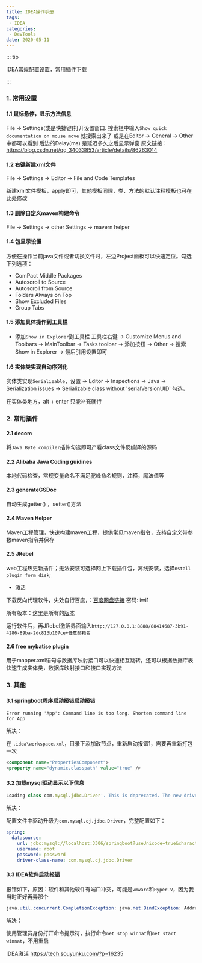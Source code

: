 ```yaml
---
title: IDEA操作手册
tags:
 - IDEA
categories:
 - DevTools
date: 2020-05-11
---
```


::: tip

IDEA常规配置设置，常用插件下载

:::

<!-- more -->

### 1. 常用设置

#### 1.1 鼠标悬停，显示方法信息

File -> Settings(或是快捷键)打开设置窗口.
搜索栏中输入`Show quick documentation on mouse move` 就搜索出来了
或是在Editor -> General -> Other中都可以看到
后边的Delay(ms) 是延迟多久之后显示弹窗
原文链接：https://blog.csdn.net/qq_34033853/article/details/86263014

#### 1.2 右键新建xml文件

File ->  Settings -> Editor -> File and Code Templates

新建xml文件模板，apply即可，其他模板同理，类、方法的默认注释模板也可在此处修改

#### 1.3 删除自定义maven构建命令

File -> Settings -> other Settings -> mavern helper

#### 1.4 包显示设置

方便在操作当前java文件或者切换文件时，左边Project面板可以快速定位。勾选下列选项：

* ComPact Middle Packages
* Autoscroll to Source
* Autoscroll from Source
* Folders Always on Top
* Show Excluded Files
* Group Tabs

#### 1.5 添加具体操作到工具栏

* 添加`Show in Explorer`到工具栏
工具栏右键 -> Customize Menus and Toolbars -> MainToolbar -> Tasks toolbar -> 添加按钮 -> Other -> 搜索 Show in Explorer -> 最后引用设置即可

#### 1.6 实体类实现自动序列化

实体类实现`Serializable`，设置 -> Editor -> Inspections -> Java -> Serialization issues -> Serializable class without 'serialVersionUID' 勾选，

在实体类地方，alt + enter 只能补充就行


### 2. 常用插件

#### 2.1 decom

将`Java Byte compiler`插件勾选即可产看class文件反编译的源码

#### 2.2 Alibaba Java Coding guidines

本地代码检查，常规变量命名不满足驼峰命名规则，注释，魔法值等

#### 2.3 generateGSDoc

自动生成getter() ，setter()方法

#### 2.4 Maven Helper

Maven工程管理，快速构建maven工程，提供常见maven指令，支持自定义带参数maven指令并保存

#### 2.5 JRebel

web工程热更新插件；无法安装可选择网上下载插件包，离线安装，选择`nstall plugin form disk`;

* 激活

下载反向代理软件，失效自行百度，：[百度网盘链接](https://pan.baidu.com/s/16q34ypajfKWtSfs636Ml6w) 密码: iwi1

所有版本：这里是所有的[版本](https://github.com/ilanyu/ReverseProxy/releases/tag/v1.4)

运行软件后，再JRebel激活界面输入`http://127.0.0.1:8888/88414687-3b91-4286-89ba-2dc813b107ce+任意邮箱名`

#### 2.6 free mybatise plugin

用于mapper.xml语句与数据库映射接口可以快速相互跳转，还可以根据数据库表快速生成实体类，数据库映射接口和接口实现方法

### 3. 其他

#### 3.1 springboot程序启动报错启动报错

```shell
Error running 'App': Command line is too long. Shorten command line for App
```

解决：

在 `.idea\workspace.xml`，目录下添加改节点，重新启动报错1，需要再重新打包一次

```xml
<component name="PropertiesComponent"> 
<property name="dynamic.classpath" value="true" />
```

#### 3.2 加载mysql驱动显示以下信息

```javascript
Loading class com.mysql.jdbc.Driver'. This is deprecated. The new driver class is com.mysql.cj.jdbc.Driver'. The driver is automatically registered via the SPI and manual loading of the driver class is generally unnecessary.
```

解决：

配置文件中驱动升级为`com.mysql.cj.jdbc.Driver`，完整配置如下：

```yaml
spring:
  datasource:
    url: jdbc:mysql://localhost:3306/springboot?useUnicode=true&characterEncoding=UTF-8&useSSL=false&serverTimezone=CST
    username: root
    password: password
    driver-class-name: com.mysql.cj.jdbc.Driver
```

#### 3.3 IDEA软件启动报错

报错如下，原因：软件和其他软件有端口冲突，可能是`vmware`和`Hyper-V`，因为我当时正好再弄那个

```java
java.util.concurrent.CompletionException: java.net.BindException: Address already in use: bind
```

解决：

使用管理员身份打开命令提示符，执行命令`net stop winnat`和`net start winnat`，不用重启



IDEA激活
https://tech.souyunku.com/?p=16235

